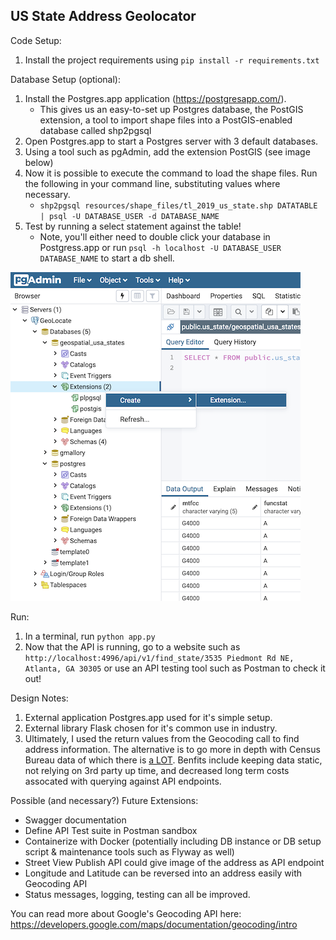 ## US State Address Geolocator

Code Setup:
1. Install the project requirements using `pip install -r requirements.txt`

Database Setup (optional):
1. Install the Postgres.app application (https://postgresapp.com/). 
    * This gives us an easy-to-set up Postgres database, the PostGIS extension, a tool to import shape files into a PostGIS-enabled database called shp2pgsql
2. Open Postgres.app to start a Postgres server with 3 default databases.
3. Using a tool such as pgAdmin, add the extension PostGIS (see image below)
4. Now it is possible to execute the command to load the shape files. Run the following in your command line, substituting values where necessary.
    * `shp2pgsql resources/shape_files/tl_2019_us_state.shp DATATABLE | psql -U DATABASE_USER -d DATABASE_NAME`
5. Test by running a select statement against the table!
    * Note, you'll either need to double click your database in Postgress.app or run `psql -h localhost -U DATABASE_USER DATABASE_NAME` to start a db shell.
    
![screenshot](/resources/DB_setup_img_001.png?raw=True)

Run:
1. In a terminal, run `python app.py`
2. Now that the API is running, go to a website such as `http://localhost:4996/api/v1/find_state/3535 Piedmont Rd NE, Atlanta, GA 30305` or use an API testing tool such as Postman to check it out!


Design Notes:
1. External application Postgres.app used for it's simple setup.
2. External library Flask chosen for it's common use in industry.
3. Ultimately, I used the return values from the Geocoding call to find address information. The alternative is to go more in depth with Census Bureau data of which there is <a href="https://www2.census.gov/geo/pdfs/maps-data/data/tiger/tgrshp2019/2019_TIGER_GDB_Record_Layouts.pdf?#"> a LOT</a>. Benfits include keeping data static, not relying on 3rd party up time, and decreased long term costs assocated with querying against API endpoints. 
 
Possible (and necessary?) Future Extensions:
* Swagger documentation
* Define API Test suite in Postman sandbox
* Containerize with Docker (potentially including DB instance or DB setup script & maintenance tools such as Flyway as well)
* Street View Publish API could give image of the address as API endpoint
* Longitude and Latitude can be reversed into an address easily with Geocoding API
* Status messages, logging, testing can all be improved.

You can read more about Google's Geocoding API here: https://developers.google.com/maps/documentation/geocoding/intro
